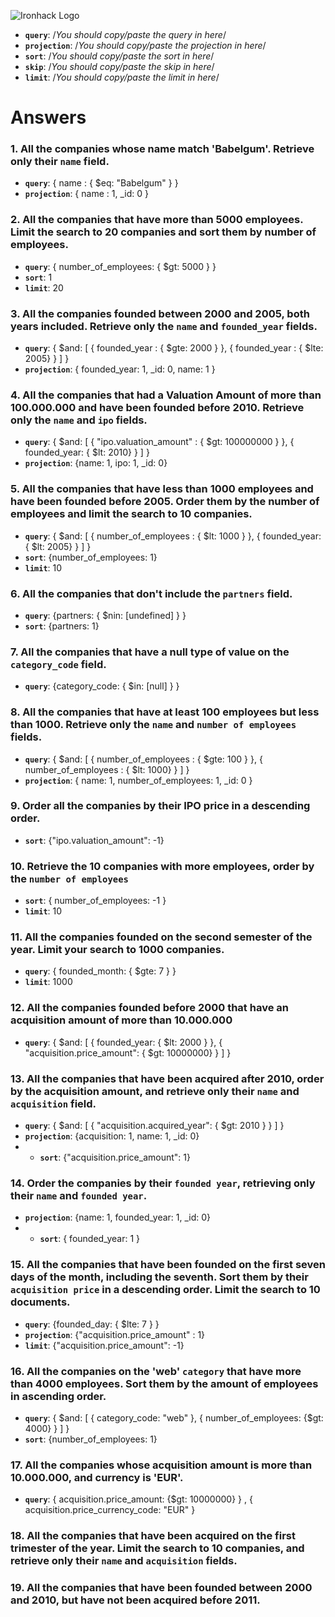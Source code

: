 ![Ironhack Logo](https://i.imgur.com/1QgrNNw.png)

- **`query`**: /_You should copy/paste the query in here_/
- **`projection`**: /_You should copy/paste the projection in here_/
- **`sort`**: /_You should copy/paste the sort in here_/
- **`skip`**: /_You should copy/paste the skip in here_/
- **`limit`**: /_You should copy/paste the limit in here_/

# Answers

### 1. All the companies whose name match 'Babelgum'. Retrieve only their `name` field.

- **`query`**: { name : { \$eq: "Babelgum" } }
- **`projection`**: { name : 1, \_id: 0 }

### 2. All the companies that have more than 5000 employees. Limit the search to 20 companies and sort them by **number of employees**.

- **`query`**: { number_of_employees: { \$gt: 5000 } }
- **`sort`**: 1
- **`limit`**: 20

### 3. All the companies founded between 2000 and 2005, both years included. Retrieve only the `name` and `founded_year` fields.

- **`query`**: { $and: [ { founded_year : { $gte: 2000 } }, { founded_year : { \$lte: 2005} } ] }
- **`projection`**: { founded_year: 1, \_id: 0, name: 1 }

### 4. All the companies that had a Valuation Amount of more than 100.000.000 and have been founded before 2010. Retrieve only the `name` and `ipo` fields.

- **`query`**: { $and: [ { "ipo.valuation_amount" : { $gt: 100000000 } }, { founded_year: { \$lt: 2010} } ] }
- **`projection`**: {name: 1, ipo: 1, \_id: 0}

### 5. All the companies that have less than 1000 employees and have been founded before 2005. Order them by the number of employees and limit the search to 10 companies.

- **`query`**: { $and: [ { number_of_employees : { $lt: 1000 } }, { founded_year: { \$lt: 2005} } ] }
- **`sort`**: {number_of_employees: 1}
- **`limit`**: 10

### 6. All the companies that don't include the `partners` field.

- **`query`**: {partners: { \$nin: [undefined] } }
- **`sort`**: {partners: 1}

### 7. All the companies that have a null type of value on the `category_code` field.

- **`query`**: {category_code: { \$in: [null] } }

### 8. All the companies that have at least 100 employees but less than 1000. Retrieve only the `name` and `number of employees` fields.

- **`query`**: { $and: [ { number_of_employees : { $gte: 100 } }, { number_of_employees : { \$lt: 1000} } ] }
- **`projection`**: { name: 1, number_of_employees: 1, \_id: 0 }

### 9. Order all the companies by their IPO price in a descending order.

- **`sort`**: {"ipo.valuation_amount": -1}

### 10. Retrieve the 10 companies with more employees, order by the `number of employees`

- **`sort`**: { number_of_employees: -1 }
- **`limit`**: 10

### 11. All the companies founded on the second semester of the year. Limit your search to 1000 companies.

- **`query`**: { founded_month: { \$gte: 7 } }
- **`limit`**: 1000

<!-- ### 12. All the companies that have been 'deadpooled' after the third year. -->

<!-- Your Code Goes Here -->

### 12. All the companies founded before 2000 that have an acquisition amount of more than 10.000.000

- **`query`**: { $and: [ { founded_year: { $lt: 2000 } }, { "acquisition.price_amount": { \$gt: 10000000} } ] }

### 13. All the companies that have been acquired after 2010, order by the acquisition amount, and retrieve only their `name` and `acquisition` field.

- **`query`**: { $and: [ { "acquisition.acquired_year": { $gt: 2010 } } ] }
- **`projection`**: {acquisition: 1, name: 1, \_id: 0}
- - **`sort`**: {"acquisition.price_amount": 1}

### 14. Order the companies by their `founded year`, retrieving only their `name` and `founded year`.

- **`projection`**: {name: 1, founded_year: 1, \_id: 0}
- - **`sort`**: { founded_year: 1 }

### 15. All the companies that have been founded on the first seven days of the month, including the seventh. Sort them by their `acquisition price` in a descending order. Limit the search to 10 documents.

- **`query`**: {founded_day: { \$lte: 7 } }
- **`projection`**: {"acquisition.price_amount" : 1}
- **`limit`**: {"acquisition.price_amount": -1}

### 16. All the companies on the 'web' `category` that have more than 4000 employees. Sort them by the amount of employees in ascending order.

- **`query`**: { $and: [ { category_code: "web" }, { number_of_employees: {$gt: 4000} } ] }
- **`sort`**: {number_of_employees: 1}

### 17. All the companies whose acquisition amount is more than 10.000.000, and currency is 'EUR'.

- **`query`**: { acquisition.price_amount: {\$gt: 10000000} } , { acquisition.price_currency_code: "EUR" }

### 18. All the companies that have been acquired on the first trimester of the year. Limit the search to 10 companies, and retrieve only their `name` and `acquisition` fields.

<!-- Your Code Goes Here -->

### 19. All the companies that have been founded between 2000 and 2010, but have not been acquired before 2011.

<!-- Your Code Goes Here -->
